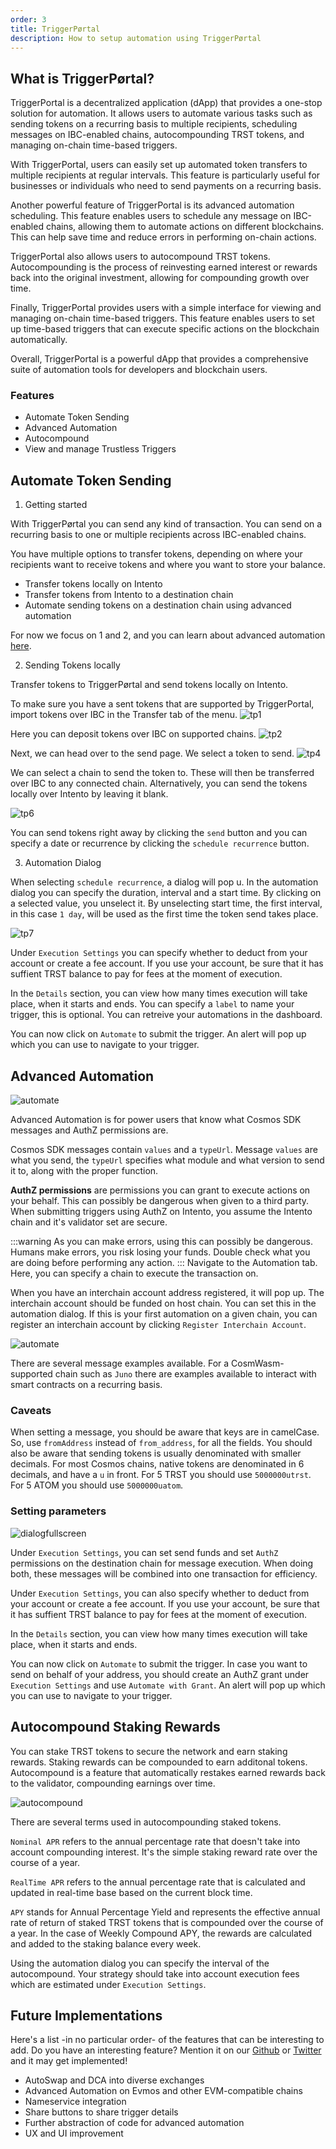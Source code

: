 ```yaml
---
order: 3
title: TriggerPørtal
description: How to setup automation using TriggerPørtal
---
```


## What is TriggerPørtal?

TriggerPortal is a decentralized application (dApp) that provides a one-stop solution for automation. It allows users to automate various tasks such as sending tokens on a recurring basis to multiple recipients, scheduling messages on IBC-enabled chains, autocompounding TRST tokens, and managing on-chain time-based triggers.

With TriggerPortal, users can easily set up automated token transfers to multiple recipients at regular intervals. This feature is particularly useful for businesses or individuals who need to send payments on a recurring basis.

Another powerful feature of TriggerPortal is its advanced automation scheduling. This feature enables users to schedule any message on IBC-enabled chains, allowing them to automate actions on different blockchains. This can help save time and reduce errors in performing on-chain actions.

TriggerPortal also allows users to autocompound TRST tokens. Autocompounding is the process of reinvesting earned interest or rewards back into the original investment, allowing for compounding growth over time.

Finally, TriggerPortal provides users with a simple interface for viewing and managing on-chain time-based triggers. This feature enables users to set up time-based triggers that can execute specific actions on the blockchain automatically.

Overall, TriggerPortal is a powerful dApp that provides a comprehensive suite of automation tools for developers and blockchain users.

### Features

- Automate Token Sending
- Advanced Automation
- Autocompound
- View and manage Trustless Triggers

## Automate Token Sending

1. Getting started

With TriggerPørtal you can send any kind of transaction. You can send on a recurring basis to one or multiple recipients across IBC-enabled chains.

You have multiple options to transfer tokens, depending on where your recipients want to receive tokens and where you want to store your balance.

- Transfer tokens locally on Intento
- Transfer tokens from Intento to a destination chain
- Automate sending tokens on a destination chain using advanced automation

For now we focus on 1 and 2, and you can learn about advanced automation [here](#advanced-automation).

2. Sending Tokens locally

Transfer tokens to TriggerPørtal and send tokens locally on Intento.

To make sure you have a sent tokens that are supported by TriggerPortal, import tokens over IBC in the Transfer tab of the menu.
![tp1](../images/triggerportal/send/tp1.png)

Here you can deposit tokens over IBC on supported chains.
![tp2](../images/triggerportal/send/tp2.png)

Next, we can head over to the send page. We select a token to send.
![tp4](../images/triggerportal/send/tp4.png)

We can select a chain to send the token to. These will then be transferred over IBC to any connected chain.
Alternatively, you can send the tokens locally over Intento by leaving it blank.

![tp6](../images/triggerportal/send/tp6.png)

You can send tokens right away by clicking the `send` button and you can specify a date or recurrence by clicking the `schedule recurrence` button.

3. Automation Dialog

When selecting `schedule recurrence`, a dialog will pop u. In the automation dialog you can specify the duration, interval and a start time. By clicking on a selected value, you unselect it. By unselecting start time, the first interval, in this case `1 day`, will be used as the first time the token send takes place.

![tp7](../images/triggerportal/send/tp7.png)

Under `Execution Settings` you can specify whether to deduct from your account or create a fee account. If you use your account, be sure that it has suffient TRST balance to pay for fees at the moment of execution.

In the `Details` section, you can view how many times execution will take place, when it starts and ends. You can specify a `label` to name your trigger, this is optional. You can retreive your automations in the dashboard.

You can now click on `Automate` to submit the trigger. An alert will pop up which you can use to navigate to your trigger.

## Advanced Automation

![automate](../images/triggerportal/automate/automate.png)

Advanced Automation is for power users that know what Cosmos SDK messages and AuthZ permissions are.

Cosmos SDK messages contain `values` and a `typeUrl`. Message `values` are what you send, the `typeUrl` specifies what module and what version to send it to, along with the proper function.

**AuthZ permissions** are permissions you can grant to execute actions on your behalf. This can possibly be dangerous when given to a third party. When submitting triggers using AuthZ on Intento, you assume the Intento chain and it's validator set are secure.

:::warning As you can make errors, using this can possibly be dangerous. Humans make errors, you risk losing your funds. Double check what you are doing before performing any action.
:::
Navigate to the Automation tab. Here, you can specify a chain to execute the transaction on.

When you have an interchain account address registered, it will pop up. The interchain account should be funded on host chain. You can set this in the automation dialog.
If this is your first automation on a given chain, you can register an interchain account by clicking `Register Interchain Account`.

![automate](../images/triggerportal/automate/register_ica.png)

There are several message examples available. For a CosmWasm-supported chain such as `Juno` there are examples available to interact with smart contracts on a recurring basis.

### Caveats

When setting a message, you should be aware that keys are in camelCase. So, use `fromAddress` instead of `from_address`, for all the fields. You should also be aware that sending tokens is usually denominated with smaller decimals. For most Cosmos chains, native tokens are denominated in 6 decimals, and have a `u` in front. For 5 TRST you should use `5000000utrst`.  For 5 ATOM you should use `5000000uatom`.

### Setting parameters

![dialogfullscreen](../images/triggerportal/automate/dialogfullscreen.png)

Under `Execution Settings`, you can set send funds and set `AuthZ` permissions on the destination chain for message execution. When doing both, these messages will be combined into one transaction for efficiency.

Under `Execution Settings`, you can also specify whether to deduct from your account or create a fee account. If you use your account, be sure that it has suffient TRST balance to pay for fees at the moment of execution.

In the `Details` section, you can view how many times execution will take place, when it starts and ends.

You can now click on `Automate` to submit the trigger. In case you want to send on behalf of your address, you should create an AuthZ grant under `Execution Settings` and use `Automate with Grant`. An alert will pop up which you can use to navigate to your trigger.

## Autocompound Staking Rewards

You can stake TRST tokens to secure the network and earn staking rewards. Staking rewards can be compounded to earn additonal tokens.
Autocompound is a feature that automatically restakes earned rewards back to the validator, compounding earnings over time.

![autocompound](../images/triggerportal/automate/autocompound.png)

There are several terms used in autocompounding staked tokens.

`Nominal APR` refers to the annual percentage rate that doesn't take into account compounding interest. It's the simple staking reward rate over the course of a year.

`RealTime APR` refers to the annual percentage rate that is calculated and updated in real-time base based on the current block time.

`APY` stands for Annual Percentage Yield and represents the effective annual rate of return of staked TRST tokens that is compounded over the course of a year. In the case of Weekly Compound APY, the rewards are calculated and added to the staking balance every week.

Using the automation dialog you can specify the interval of the autocompound. Your strategy should take into account execution fees which are estimated under `Execution Settings`.

## Future Implementations

Here's a list -in  no particular order- of the features that can be interesting to add.
Do you have an interesting feature? Mention it on our [Github](https://github.com/trstlabs/triggerportal-frontend) or [Twitter](https://twitter.com/trustlesshub?) and it may get implemented!

- AutoSwap and DCA into diverse exchanges
- Advanced Automation on Evmos and other EVM-compatible chains
- Nameservice integration
- Share buttons to share trigger details
- Further abstraction of code for advanced automation
- UX and UI improvement
